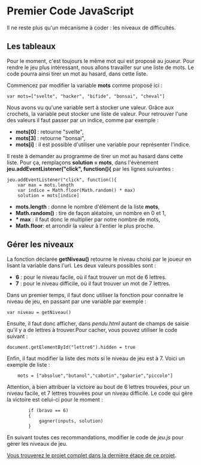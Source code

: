 # Premier Code JavaScript

Il ne reste plus qu'un mécanisme à coder : les niveaux de difficultés.

## Les tableaux
Pour le moment, c'est toujours le même mot qui est proposé au joueur. Pour rendre le jeu plus intéressant, nous allons travailler sur une liste de mots. Le code pourra ainsi tirer un mot au hasard, dans cette liste.

Commencez par modifier la variable __mots__ comme proposé ici :

    var mots=["svelte", "hacker", "bifide", "bonsai", "cheval"]
    
 Nous avons vu qu'une variable sert à stocker une valeur. Grâce aux crochets, la variable peut stocker une liste de valeur. Pour retrouver l'une des valeurs il faut passer par un indice, comme par exemple :
 * __mots[0]__ : retourne "svelte",
 * __mots[3]__ : retourne "bonsai",
 * __mots[i]__ : il est possible d'utiliser une variable pour représenter l'indice.
 
 Il reste à demander au programme de tirer un mot au hasard dans cette liste. Pour ça, remplaçons __solution = mots__, dans l'évènement __jeu.addEventListener("click", function(){__ par les lignes suivantes :

    jeu.addEventListener("click", function(){
        var max = mots.length
        var indice = Math.floor(Math.random() * max)
        solution = mots[indice]
* __mots.length__ : donne le nombre d'élément de la liste __mots__,
* __Math.random()__ : tire de façon aléatoire, un nombre en 0 et 1,
* __* max__ : il faut donc le multiplier par notre nombre de mots,
* __Math.floor__: et arrondir la valeur à l'entier le plus proche.

## Gérer les niveaux
La fonction déclarée __getNiveau()__ retourne le niveau choisi par le joueur en lisant la variable dans l'url. Les deux valeurs possibles sont :
* __6__ : pour le niveau facile, où il faut trouver un mot de 6 lettres.
* __7__ : pour le niveau difficile, où il faut trouver un mot de 7 lettres.

Dans un premier temps, il faut donc utiliser la fonction pour connaitre le niveau de jeu, en passant par une variable par exemple :

    var niveau = getNiveau()

Ensuite, il faut donc afficher, dans _pendu.html_ autant de champs de saisie qu'il y a de lettres à trouver.Pour cacher, vous pouvez utiliser le code suivant :

    document.getElementById("lettre6").hidden = true

Enfin, il faut modifier la liste des mots si le niveau de jeu est à 7. Voici un exemple de liste :

        mots = ["absolue","butanol","cabotin","gabarie","piccolo"]
        
Attention, à bien attribuer la victoire au bout de 6 lettres trouvées, pour un niveau facile, et 7 lettres trouvées pour un niveau difficile. Le code qui gère la victoire est celui-ci pour le moment :

            if (bravo == 6)
            {
                gagner(inputs, solution)
            }

En suivant toutes ces recommandations, modifier le code de _jeu.js_ pour gérer les niveaux de jeu.

[Vous trouverez le projet complet dans la dernière étape de ce projet](https://github.com/JaminNormand/jeux_du_mot_mystere/tree/end).

    

